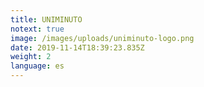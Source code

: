 ```yaml
---
title: UNIMINUTO
notext: true
image: /images/uploads/uniminuto-logo.png
date: 2019-11-14T18:39:23.835Z
weight: 2
language: es
---
```


